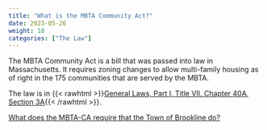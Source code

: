 ```yaml
---
title: "What is the MBTA Community Act?"
date: 2023-05-26
weight: 10
categories: ["The Law"]
---
```

The MBTA Community Act is a bill that was passed into law in Massachusetts. It requires zoning changes to allow multi-family housing as of right in the 175 communities that are served by the MBTA.

The law is in {{< rawhtml >}}<a href="https://malegislature.gov/Laws/GeneralLaws/PartI/TitleVII/Chapter40A/Section3A" target="_new">General Laws, Part I, Title VII, Chapter 40A, Section 3A</a>{{< /rawhtml >}}. 

[What does the MBTA-CA require that the Town of Brookline do?](posts/mbtaca-requirements)
